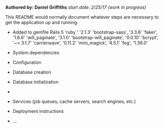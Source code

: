 **Authored by: Daniel Griffiths**
*start date: 2/25/17 (work in progress)*

This README would normally document whatever steps are necessary to get the
application up and running.


- Added to gemfile
  Rails 5
 'ruby  '                    '2.1.3'
 'bootstrap-sass',           '3.3.6'
 'faker',                    '1.6.6'
 'will_paginate',            '3.1.0'
 'bootstrap-will_paginate', '0.0.10'
 'bcrypt',                '~> 3.1.7'
 'carrierwave',             '0.11.2'
 'mini_magick',              '4.5.1'
 'fog',                     '1.38.0'

* System dependencies

* Configuration

* Database creation

* Database initialization

* 

* Services (job queues, cache servers, search engines, etc.)

* Deployment instructions

* ...
